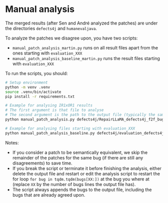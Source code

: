 # Manual analysis

The merged results (after Sen and André analyzed the patches) are under the directories `defects4j` and `humanevaljava`.

To analyze the patches we disagree upon, you have two scripts:
- `manual_patch_analysis_martin.py` runs on all result files apart from the ones starting with `evaluation_XXX`
- `manual_patch_analysis_baseline_martin.py` runs the result files starting with `evaluation_XXX`

To run the scripts, you should:

```bash
# Setup environment
python -m venv .venv
source .venv/bin/activate
pip install -r requirements.txt

# Example for analysing IR1xOR1 results
# The first argument is that file to analyse
# The second argument is the path to the output file (typically the same name but replace merged with martin)
python manual_patch_analysis.py defects4j/RepairLLaMA_defects4j_f2f_bugs_results_ir1_or1_merged.jsonl defects4j/RepairLLaMA_defects4j_f2f_bugs_results_ir1_or1_martin.jsonl

# Example for analysing files starting with evaluation_XXX
python manual_patch_analysis_baseline.py defects4j/evaluation_defects4j_zero-shot-cloze_model-best-llr_merged.jsonl defects4j/evaluation_defects4j_zero-shot-cloze_model-best-llr_martin.jsonl
```

Notes:
- If you consider a patch to be semantically equivalent, we skip the remainder of the patches for the same bug (if there are still any disagreements) to save time.
- If you break the script or terminate it before finishing the analysis, either delete the output file and restart or edit the analysis script to restart the for loop `for bug in tqdm.tqdm(bugs[XX:])` at the bug you where at (replace `XX` by the number of bugs lines the output file has).
- The script always appends the bugs to the output file, including the bugs that are already agreed upon.
